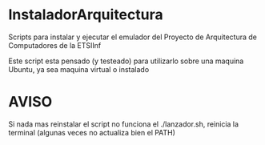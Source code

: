 # InstaladorArquitectura
Scripts para instalar y ejecutar el emulador del Proyecto de Arquitectura de Computadores de la ETSIInf

Este script esta pensado (y testeado) para utilizarlo sobre una maquina Ubuntu, ya sea maquina virtual o instalado

# AVISO

Si nada mas reinstalar el script no funciona el ./lanzador.sh, reinicia la terminal (algunas veces no actualiza bien el PATH)
